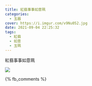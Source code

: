 ```yaml
---
title: 紅翡事事如意珮
categories:
  - 玉器
cover: https://i.imgur.com/v9Nu052.jpg
date: 2021-09-04 22:25:32
tags:
  - 紅翡
  - 如意
  - 玉珮
---
```


紅翡事事如意珮

![](https://i.imgur.com/v9Nu052.jpg)


{% fb_comments %}
